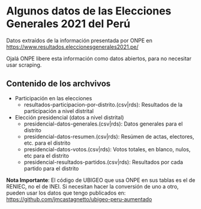 # Algunos datos de las Elecciones Generales 2021 del Perú

Datos extraídos de la información presentada por ONPE en https://www.resultados.eleccionesgenerales2021.pe/

Ojalá ONPE libere esta información como datos abiertos, para no necesitar usar scraping.

## Contenido de los archvivos

- Participación en las elecciones
	- resultados-participacion-por-distrito.(csv|rds): Resultados de la participación a nivel distrital
- Elección presidencial (datos a nivel distrital)
	- presidencial-datos-generales.(csv|rds): Datos generales para el distrito
	- presidencial-datos-resumen.(csv|rds): Resúmen de actas, electores, etc. para el distrito
    - presidencial-datos-votos.(csv|rds): Votos totales, en blanco, nulos, etc para el distrito
	- presidencial-resultados-partidos.(csv|rds): Resultados por cada partido para el distrito

**Nota Importante**: El código de UBIGEO que usa ONPE en sus tablas es el de RENIEC, no el de INEI. Si necesitan hacer la conversión de uno a otro, pueden usar los datos que tengo publicados en: https://github.com/jmcastagnetto/ubigeo-peru-aumentado
